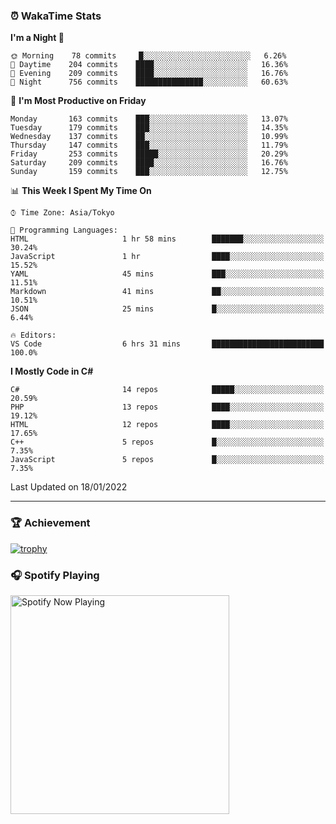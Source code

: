 ### ⏰ WakaTime Stats


<!--START_SECTION:waka-->
**I'm a Night 🦉** 

```text
🌞 Morning    78 commits     █░░░░░░░░░░░░░░░░░░░░░░░░   6.26% 
🌆 Daytime    204 commits    ████░░░░░░░░░░░░░░░░░░░░░   16.36% 
🌃 Evening    209 commits    ████░░░░░░░░░░░░░░░░░░░░░   16.76% 
🌙 Night      756 commits    ███████████████░░░░░░░░░░   60.63%

```
📅 **I'm Most Productive on Friday** 

```text
Monday       163 commits    ███░░░░░░░░░░░░░░░░░░░░░░   13.07% 
Tuesday      179 commits    ███░░░░░░░░░░░░░░░░░░░░░░   14.35% 
Wednesday    137 commits    ██░░░░░░░░░░░░░░░░░░░░░░░   10.99% 
Thursday     147 commits    ███░░░░░░░░░░░░░░░░░░░░░░   11.79% 
Friday       253 commits    █████░░░░░░░░░░░░░░░░░░░░   20.29% 
Saturday     209 commits    ████░░░░░░░░░░░░░░░░░░░░░   16.76% 
Sunday       159 commits    ███░░░░░░░░░░░░░░░░░░░░░░   12.75%

```


📊 **This Week I Spent My Time On** 

```text
⌚︎ Time Zone: Asia/Tokyo

💬 Programming Languages: 
HTML                     1 hr 58 mins        ███████░░░░░░░░░░░░░░░░░░   30.24% 
JavaScript               1 hr                ████░░░░░░░░░░░░░░░░░░░░░   15.52% 
YAML                     45 mins             ███░░░░░░░░░░░░░░░░░░░░░░   11.51% 
Markdown                 41 mins             ██░░░░░░░░░░░░░░░░░░░░░░░   10.51% 
JSON                     25 mins             █░░░░░░░░░░░░░░░░░░░░░░░░   6.44%

🔥 Editors: 
VS Code                  6 hrs 31 mins       █████████████████████████   100.0%

```

**I Mostly Code in C#** 

```text
C#                       14 repos            █████░░░░░░░░░░░░░░░░░░░░   20.59% 
PHP                      13 repos            ████░░░░░░░░░░░░░░░░░░░░░   19.12% 
HTML                     12 repos            ████░░░░░░░░░░░░░░░░░░░░░   17.65% 
C++                      5 repos             █░░░░░░░░░░░░░░░░░░░░░░░░   7.35% 
JavaScript               5 repos             █░░░░░░░░░░░░░░░░░░░░░░░░   7.35%

```



 Last Updated on 18/01/2022
<!--END_SECTION:waka-->

---

### 🏆 Achievement

[![trophy](https://github-profile-trophy.vercel.app/?username=Slime-hatena&theme=flat&no-bg=true&no-frame=true&column=8)](https://github.com/ryo-ma/github-profile-trophy)

### 🎧 Spotify Playing

[<img src="https://spotify-now-playing-slime-hatena.vercel.app/api/spotify-playing" alt="Spotify Now Playing" width="350" />](https://open.spotify.com/user/slime_hatena)

<!--
**Slime-hatena/Slime-hatena** is a ✨ _special_ ✨ repository because its `README.md` (this file) appears on your GitHub profile.

Here are some ideas to get you started:

- 🔭 I’m currently working on ...
- 🌱 I’m currently learning ...
- 👯 I’m looking to collaborate on ...
- 🤔 I’m looking for help with ...
- 💬 Ask me about ...
- 📫 How to reach me: ...
- 😄 Pronouns: ...
- ⚡ Fun fact: ...
-->
